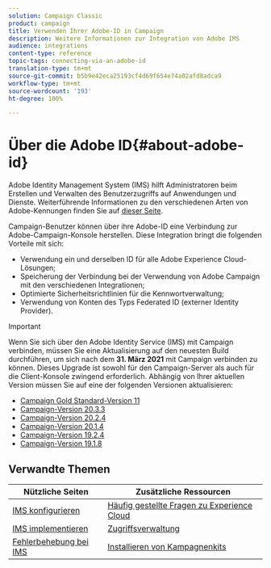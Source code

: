 ```yaml
---
solution: Campaign Classic
product: campaign
title: Verwenden Ihrer Adobe-ID in Campaign
description: Weitere Informationen zur Integration von Adobe IMS
audience: integrations
content-type: reference
topic-tags: connecting-via-an-adobe-id
translation-type: tm+mt
source-git-commit: b5b9e42eca25193cf4d69f654e74a02afd8adca9
workflow-type: tm+mt
source-wordcount: '193'
ht-degree: 100%

---
```



# Über die Adobe ID{#about-adobe-id}

Adobe Identity Management System (IMS) hilft Administratoren beim Erstellen und Verwalten des Benutzerzugriffs auf Anwendungen und Dienste. Weiterführende Informationen zu den verschiedenen Arten von Adobe-Kennungen finden Sie auf [dieser Seite](https://helpx.adobe.com/de/enterprise/using/identity.html).

Campaign-Benutzer können über ihre Adobe-ID eine Verbindung zur Adobe-Campaign-Konsole herstellen. Diese Integration bringt die folgenden Vorteile mit sich:

* Verwendung ein und derselben ID für alle Adobe Experience Cloud-Lösungen;
* Speicherung der Verbindung bei der Verwendung von Adobe Campaign mit den verschiedenen Integrationen;
* Optimierte Sicherheitsrichtlinien für die Kennwortverwaltung;
* Verwendung von Konten des Typs Federated ID (externer Identity Provider).


>[!IMPORTANT]
>
>Wenn Sie sich über den Adobe Identity Service (IMS) mit Campaign verbinden, müssen Sie eine Aktualisierung auf den neuesten Build durchführen, um sich nach dem **31. März 2021** mit Campaign verbinden zu können. Dieses Upgrade ist sowohl für den Campaign-Server als auch für die Client-Konsole zwingend erforderlich. Abhängig von Ihrer aktuellen Version müssen Sie auf eine der folgenden Versionen aktualisieren:
>
> * [Campaign Gold Standard-Version 11](../../rn/using/gold-standard.md)
> * [Campaign-Version 20.3.3](../../rn/using/latest-release.md)
> * [Campaign-Version 20.2.4](../../rn/using/release--20-2.md)
> * [Campaign-Version 20.1.4](../../rn/using/release--20-1.md)
> * [Campaign-Version 19.2.4](../../rn/using/release--19-2.md)
> * [Campaign-Version 19.1.8](../../rn/using/release--19-1.md)

>



## Verwandte Themen

| Nützliche Seiten | Zusätzliche Ressourcen |
|---|---|
| [IMS konfigurieren](../../integrations/using/configuring-ims.md) | [Häufig gestellte Fragen zu Experience Cloud](https://docs.adobe.com/content/help/de-DE/core-services/interface/manage-users-and-products/faq.html) |
| [IMS implementieren](../../integrations/using/implementing-ims.md) | [Zugriffsverwaltung](../../platform/using/access-management.md) |
| [Fehlerbehebung bei IMS](../../integrations/using/ims-troubleshooting.md) | [Installieren von Kampagnenkits](../../installation/using/installing-campaign-standard-packages.md) |
